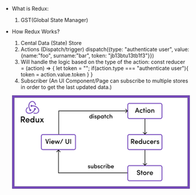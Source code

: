 - What is Redux:
    1. GST(Global State Manager)

- How Redux Works?
    1. Cental Data (State) Store
    2. Actions (Dispatch/trigger)
        dispatch({type: "authenticate user", value: {name:"foo", surname:"bar", token: "jb13btu13tb1f3"}})
    3. Will handle the logic based on the type of the action:
        const reducer = (action) => {
            let token = "";
            if(action.type === "authenticate user"){
                token = action.value.token
            }
        }
    4. Subscriber (An UI Component/Page can subscribe to multiple stores in order to get the last updated data.)


    ![Redux schema](image.png)